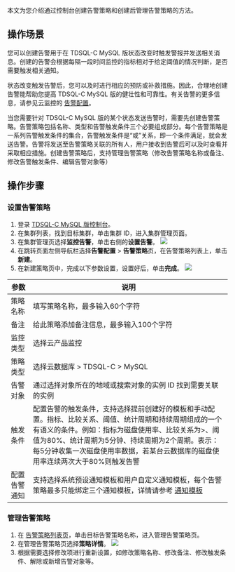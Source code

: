 本文为您介绍通过控制台创建告警策略和创建后管理告警策略的方法。

## 操作场景
您可以创建告警用于在 TDSQL-C MySQL 版状态改变时触发警报并发送相关消息。创建的告警会根据每隔一段时间监控的指标相对于给定阈值的情况判断，是否需要触发相关通知。

状态改变触发告警后，您可以及时进行相应的预防或补救措施。因此，合理地创建告警能帮助您提高 TDSQL-C MySQL 版的健壮性和可靠性。有关告警的更多信息，请参见云监控的 [告警配置](https://cloud.tencent.com/document/product/248/50398)。

当您需要针对 TDSQL-C MySQL 版的某个状态发送告警时，需要先创建告警策略。告警策略包括名称、类型和告警触发条件三个必要组成部分。每个告警策略是一系列告警触发条件的集合，告警触发条件是“或”关系，即一个条件满足，就会发送告警。告警将发送至告警策略关联的所有人，用户接收到告警后可以及时查看并采取相应措施。创建告警策略后，支持管理告警策略（修改告警策略名称或备注、修改告警触发条件、编辑告警对象等）

## 操作步骤
### 设置告警策略
1. 登录 [TDSQL-C MySQL 版控制台](https://console.cloud.tencent.com/cynosdb)。
2. 在集群列表，找到目标集群，单击集群 ID，进入集群管理页面。
3. 在集群管理页选择**监控告警**，单击右侧的**设置告警**。
![](https://qcloudimg.tencent-cloud.cn/raw/6d1cfc37942bcb3e196d611f62de2429.png)
4. 在跳转页面左侧导航栏选择**告警配置** > **告警策略**页，在告警策略列表上，单击**新建**。
5. 在新建策略页中，完成以下参数设置，设置好后，单击**完成**。
![](https://main.qcloudimg.com/raw/b0ec4a23593a3f716e516a7bb4c60b04.png)
<table>
<thead><tr><th width=10%>参数</th><th>说明</th></tr></thead>
<tbody><tr>
<td>策略名称</td>
<td>填写策略名称，最多输入60个字符</td></tr>
<tr>
<td>备注</td>
<td>给此策略添加备注信息，最多输入100个字符</td></tr>
<tr>
<td>监控类型</td>
<td>选择云产品监控</td></tr>
<tr>
<td>策略类型</td>
<td>选择云数据库 &gt; TDSQL-C &gt; MySQL</td></tr>
<tr>
<td>告警对象</td>
<td>通过选择对象所在的地域或搜索对象的实例 ID 找到需要关联的实例</td></tr>
<tr>
<td>触发条件</td>
<td>配置告警的触发条件，支持选择提前创建好的模板和手动配置。指标、比较关系、阈值、统计周期和持续周期组成的一个有语义的条件。例如：指标为磁盘使用率、比较关系为&gt;、阈值为80%、统计周期为5分钟、持续周期为2个周期。表示：每5分钟收集一次磁盘使用率数据，若某台云数据库的磁盘使用率连续两次大于80%则触发告警</td></tr>
<tr>
<td>配置告警通知</td>
<td>支持选择系统预设通知模板和用户自定义通知模板，每个告警策略最多只能绑定三个通知模板，详情请参考 <a href="https://cloud.tencent.com/document/product/248/50404">通知模板</a></td></tr>
</tbody></table>


### 管理告警策略
1. 在 [告警策略列表页](https://console.cloud.tencent.com/monitor/alarm2/policy)，单击目标告警策略名称，进入管理告警策略页。
2. 在管理告警策略页选择**策略详情**。
![](https://qcloudimg.tencent-cloud.cn/raw/823c9aefbca60174fe5523322d07240a.png)
3. 根据需要选择修改项进行重新设置，如修改策略名称、修改备注、修改触发条件、解除或新增告警对象等。
